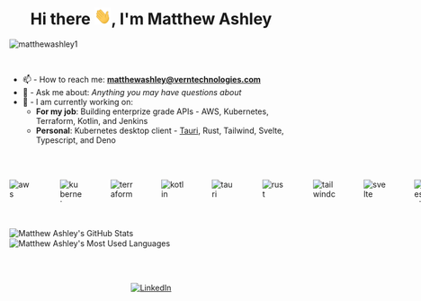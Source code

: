 <!--
Here are some ideas to get you started:

- 🔭 I’m currently working on ...
- 🌱 I’m currently learning ...
- 👯 I’m looking to collaborate on ...
- 🤔 I’m looking for help with ...
- 💬 Ask me about ...
- 📫 How to reach me: ...
- 😄 Pronouns: ...
- ⚡ Fun fact: ...
-->

#

<h1 align="center">Hi there
    <img src="https://raw.githubusercontent.com/matthewashley1/matthewashley1/main/wave.gif"
        alt="wave gif" width="30px" height="30">, I'm Matthew Ashley
</h1

<p align="left">
    <img src="https://komarev.com/ghpvc/?username=matthewashley1" alt="matthewashley1"/>
</p>

<br/>

- 📫 - How to reach me: **matthewashley@verntechnologies.com**
- 💬 - Ask me about: *Anything you may have questions about*
- 🔭 - I am currently working on:
  - **For my job**: Building enterprize grade APIs - AWS, Kubernetes, Terraform, Kotlin, and Jenkins
  - **Personal**: Kubernetes desktop client - [Tauri](https://tauri.app/), Rust, Tailwind, Svelte, Typescript, and Deno

<br/>
<br/>

<p align="left" style="display: flex; flex-direction: row; gap: 50px;">
    <img src="https://files.svgcdn.io/logos/aws.svg"
        alt="aws" width="40" height="40" />
    <img src="https://files.svgcdn.io/skill-icons/kubernetes.svg"
        alt="kubernetes" width="40" height="40" />  
    <img src="https://files.svgcdn.io/devicon/terraform.svg"
        alt="terraform" width="40" height="40" />
    <img src="https://files.svgcdn.io/skill-icons/kotlin-light.svg"
        alt="kotlin" width="40" height="40" />
    <img src="https://files.svgcdn.io/logos/tauri.svg"
        alt="tauri" width="40" height="40" />
    <img src="https://files.svgcdn.io/skill-icons/rust.svg"
        alt="rust" width="40" height="40" />
    <img src="https://files.svgcdn.io/devicon/tailwindcss.svg"
        alt="tailwindcss" width="40" height="40" />
    <img src="https://files.svgcdn.io/skill-icons/svelte.svg"
        alt="svelte" width="40" height="40" />
    <img src="https://files.svgcdn.io/skill-icons/typescript.svg"
        alt="typescript" width="40" height="40" />
    <img src="https://files.svgcdn.io/logos/python.svg"
        alt="python" width="40" height="40" />
</p>

<br/>

<p>
    <img align="center" src="https://github-readme-stats.vercel.app/api?username=matthewashley1&show_icons=true&count_private=true&title_color=ffffff&text_color=c9cacc&icon_color=2bbc8a&bg_color=1d1f21&line_height=24"
        alt="Matthew Ashley's GitHub Stats"/>
    &nbsp;
    <img align="center" src="https://github-readme-stats.vercel.app/api/top-langs/?username=matthewashley1&layout=compact&langs_count=10&hide=makefile,cmake,java&title_color=ffffff&text_color=c9cacc&icon_color=2bbc8a&bg_color=1d1f21&card_width=250"
        alt="Matthew Ashley's Most Used Languages"/>
</p>

<br/>
<br/>

<p align="center">
    <a href="https://www.linkedin.com/in/matthew-ashley" target="blank">
        <img src="https://img.icons8.com/fluent/48/000000/linkedin.png"
            alt="LinkedIn" width="50" height="50"/>
    </a>
</p>
